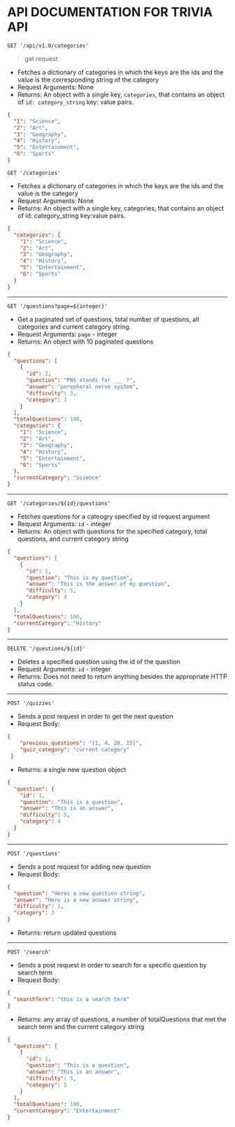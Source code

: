 # API DOCUMENTATION FOR TRIVIA API


`GET '/api/v1.0/categories'`
> get request
- Fetches a dictionary of categories in which the keys are the ids and the value is the corresponding string of the category
- Request Arguments: None
- Returns: An object with a single key, `categories`, that contains an object of `id: category_string` key: value pairs.

```json
{
  "1": "Science",
  "2": "Art",
  "3": "Geography",
  "4": "History",
  "5": "Entertainment",
  "6": "Sports"
}
```

`GET '/categories'`

- Fetches a dictionary of categories in which the keys are the ids and the value is the category
- Request Arguments: None
- Returns: An object with a single key, categories, that contains an object of id: category_string key:value pairs.

```json
{
  "categories": {
    "1": "Science",
    "2": "Art",
    "3": "Geography",
    "4": "History",
    "5": "Entertainment",
    "6": "Sports"
  }
}
```

---

`GET '/questions?page=${integer}'`

- Get a paginated set of questions, total number of questions, all categories and current category string.
- Request Arguments: `page` - integer
- Returns: An object with 10 paginated questions

```json
{
  "questions": [
    {
      "id": 1,
      "question": "PNS stands for ___ ?",
      "answer": "perepheral nerve system",
      "difficulty": 3,
      "category": 1
    }
  ],
  "totalQuestions": 100,
  "categories": {
    "1": "Science",
    "2": "Art",
    "3": "Geography",
    "4": "History",
    "5": "Entertainment",
    "6": "Sports"
  },
  "currentCategory": "Science"
}
```

---

`GET '/categories/${id}/questions'`

- Fetches questions for a cateogry specified by id request argument
- Request Arguments: `id` - integer
- Returns: An object with questions for the specified category, total questions, and current category string

```json
{
  "questions": [
    {
      "id": 1,
      "question": "This is my question",
      "answer": "This is the answer of my question",
      "difficulty": 5,
      "category": 4
    }
  ],
  "totalQuestions": 100,
  "currentCategory": "History"
}
```

---

`DELETE '/questions/${id}'`

- Deletes a specified question using the id of the question
- Request Arguments: `id` - integer
- Returns: Does not need to return anything besides the appropriate HTTP status code.
---

`POST '/quizzes'`

- Sends a post request in order to get the next question
- Request Body:

```json
{
    "previous_questions": "[1, 4, 20, 15]",
    "quiz_category": "current category"
 }
```

- Returns: a single new question object

```json
{
  "question": {
    "id": 1,
    "question": "This is a question",
    "answer": "This is an answer",
    "difficulty": 5,
    "category": 4
  }
}
```

---

`POST '/questions'`

- Sends a post request for adding new question
- Request Body:

```json
{
  "question": "Heres a new question string",
  "answer": "Here is a new answer string",
  "difficulty": 1,
  "category": 3
}
```

- Returns: return updated questions

---

`POST '/search'`

- Sends a post request in order to search for a specific question by search term
- Request Body:

```json
{
  "searchTerm": "this is a search term"
}
```

- Returns: any array of questions, a number of totalQuestions that met the search term and the current category string

```json
{
  "questions": [
    {
      "id": 1,
      "question": "This is a question",
      "answer": "This is an answer",
      "difficulty": 5,
      "category": 5
    }
  ],
  "totalQuestions": 100,
  "currentCategory": "Entertainment"
}
```